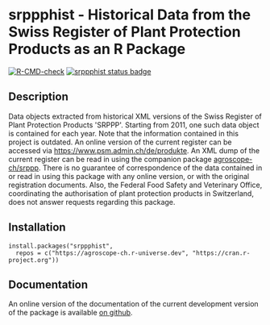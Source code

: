 # srppphist - Historical Data from the Swiss Register of Plant Protection Products as an R Package

<!-- badges: start -->
  [![R-CMD-check](https://github.com/agroscope-ch/srppphist/actions/workflows/R-CMD-check.yaml/badge.svg)](https://github.com/agroscope-ch/srppphist/actions/workflows/R-CMD-check.yaml)
[![srppphist status badge](https://agroscope-ch.r-universe.dev/badges/srppphist)](https://agroscope-ch.r-universe.dev/ui/#package:srppphist)
<!-- badges: end -->

## Description

Data objects extracted from historical XML versions of the Swiss
Register of Plant Protection Products 'SRPPP'. Starting from 2011, one such
data object is contained for each year. Note that the information contained
in this project is outdated. An online version of the current register can be
accessed via <https://www.psm.admin.ch/de/produkte>. An XML dump of the
current register can be read in using the companion package
[agroscope-ch/srppp](https://github.com/agroscope-ch/srppp). There is no
guarantee of correspondence of the data contained in or read in using this 
package with any online version, or with the original registration documents.
Also, the Federal Food Safety and Veterinary Office, coordinating the 
authorisation of plant protection products in Switzerland, does not answer 
requests regarding this package.

## Installation

```
install.packages("srppphist",
  repos = c("https://agroscope-ch.r-universe.dev", "https://cran.r-project.org"))
```

## Documentation

An online version of the documentation of the current development version of
the package is available [on github](https://agroscope-ch.github.io/srppphist).
